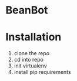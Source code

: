 BeanBot
=======

# Installation

1. clone the repo
3. cd into repo
4. init virtualenv
5. install pip requirements
